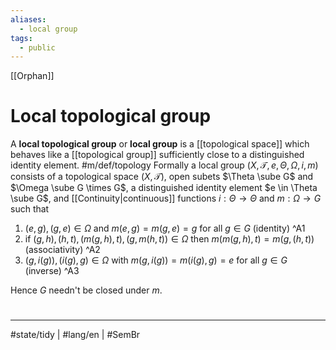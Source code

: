 ```yaml
---
aliases:
  - local group
tags:
  - public
---
```

[[Orphan]]
# Local topological group

A **local topological group** or **local group**  is a [[topological space]] which behaves like a [[topological group]] sufficiently close to a distinguished identity element. #m/def/topology 
Formally a local group $(X, \mathcal{T}, e, \Theta, \Omega, i, m)$ consists of a topological space $(X, \mathcal{T})$,
open subets $\Theta \sube G$ and $\Omega \sube G \times G$,
a distinguished identity element $e \in \Theta \sube G$,
and [[Continuity|continuous]] functions $i : \Theta \to \Theta$ and $m : \Omega \to G$
such that

1. $(e,g), (g,e) \in \Omega$ and $m(e,g)= m(g,e) = g$ for all $g \in G$ (identity) ^A1
2. if $(g,h), (h,t), (m(g,h),t), (g,m(h,t)) \in \Omega$ then $m(m(g,h),t) = m(g,(h,t))$ (associativity) ^A2
3. $(g,i(g)), (i(g), g) \in \Omega$ with $m(g,i(g)) = m(i(g),g) = e$ for all $g \in G$ (inverse) ^A3

Hence $G$ needn't be closed under $m$.

#
---
#state/tidy | #lang/en | #SemBr
